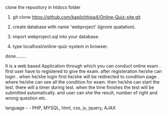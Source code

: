 clone the repository in htdocs folder

1. git clone https://github.com/kapilchhipa4/Online-Quiz-site.git

2. create database with name 'webproject'  (ignore quatation).

3. import webproject.sql into your database.

4. type localhost/online-quiz-system in browser.

done........

It is a web based Application through which you can conduct online exam . first user have to registered to give the exam. after registeration he/she can login . when he/she login first he/she will be redirected to condition page . where he/she can see all the condition for exam. then he/she can start the test. there will a timer during test. when the time finishes the test will be submitted automatically. and user can she the result, number of right and wrong question etc. 

language - - PHP, MYSQL, html, css, js, jquery, AJAX
